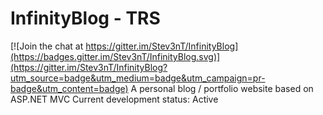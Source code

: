 # InfinityBlog - TRS

[![Join the chat at https://gitter.im/Stev3nT/InfinityBlog](https://badges.gitter.im/Stev3nT/InfinityBlog.svg)](https://gitter.im/Stev3nT/InfinityBlog?utm_source=badge&utm_medium=badge&utm_campaign=pr-badge&utm_content=badge)
A personal blog / portfolio website based on ASP.NET MVC
Current development status: Active

